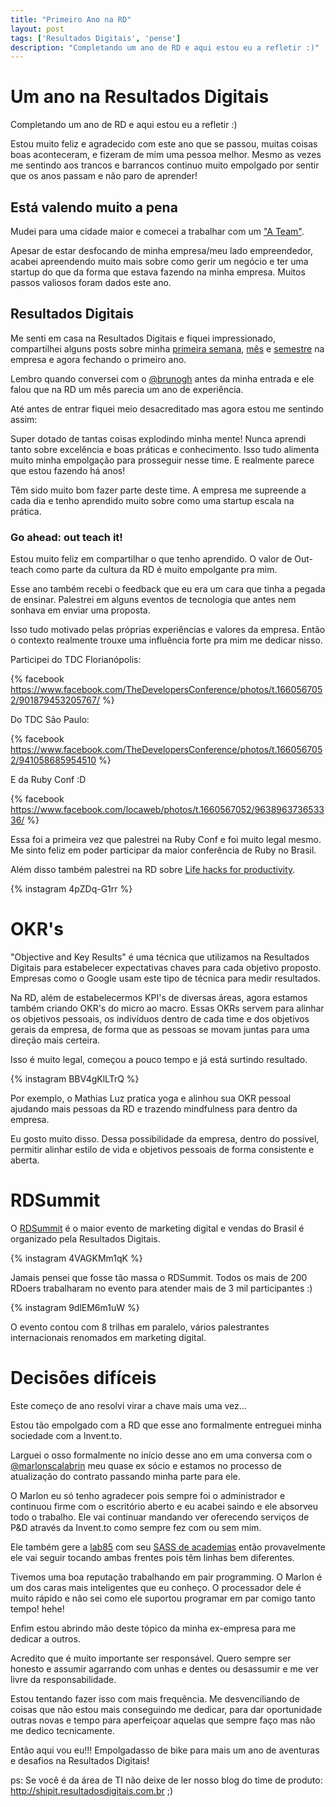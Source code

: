 ```yaml
---
title: "Primeiro Ano na RD"
layout: post
tags: ['Resultados Digitais', 'pense']
description: "Completando um ano de RD e aqui estou eu a refletir :)"
---
```

# Um ano na Resultados Digitais

Completando um ano de RD e aqui estou eu a refletir :)

Estou muito feliz e agradecido com este ano que se passou, muitas coisas boas
aconteceram, e fizeram de mim uma pessoa melhor. Mesmo as vezes me sentindo
aos trancos e barrancos continuo muito empolgado por sentir que os anos passam e não paro de aprender!

## Está valendo muito a pena

Mudei para uma cidade maior e comecei a trabalhar com um ["A Team"](http://www.slideshare.net/resultadosdigitais/culture-code-resultados-digitais?#13).

Apesar de estar desfocando de minha empresa/meu lado empreendedor, acabei apreendendo 
muito mais sobre como gerir um negócio e ter uma startup do que da forma que
estava fazendo na minha empresa. Muitos passos valiosos foram dados este ano.

## Resultados Digitais

Me senti em casa na Resultados Digitais e fiquei impressionado, compartilhei 
alguns posts sobre minha [primeira semana](/primeira-semana-na-resultados-digitais), [mês](/primeiro-mes-na-resultados-digitais) e [semestre](6-meses-na-resultados-digitais/) 
na empresa e agora fechando o primeiro ano.

Lembro quando conversei com o [@brunogh](https://twitter.com/brunogh) antes da minha entrada e ele falou que
na RD um mês parecia um ano de experiência.

Até antes de entrar fiquei meio desacreditado mas agora estou me sentindo assim:

Super dotado de tantas coisas explodindo minha mente! Nunca aprendi tanto sobre excelência e 
boas práticas e conhecimento. Isso tudo alimenta muito
minha empolgação para prosseguir nesse time. E realmente parece que estou fazendo há anos!

Têm sido muito bom fazer parte deste time. A empresa me supreende a cada dia e
tenho aprendido muito sobre como uma startup escala na prática.

### Go ahead: out teach it!

Estou muito feliz em compartilhar o que tenho aprendido. O valor de
Out-teach como parte da cultura da RD é muito empolgante pra mim.

Esse ano também recebi o feedback que eu era um cara que tinha a pegada de
ensinar. Palestrei em alguns eventos de tecnologia que antes nem sonhava em enviar uma proposta.

Isso tudo motivado pelas próprias experiências e valores da empresa. Então o
contexto realmente trouxe uma influência forte pra mim me dedicar nisso.

Participei do TDC Florianópolis:

{% facebook https://www.facebook.com/TheDevelopersConference/photos/t.1660567052/901879453205767/ %}

Do TDC São Paulo:

{% facebook https://www.facebook.com/TheDevelopersConference/photos/t.1660567052/941058685954510 %}

E da Ruby Conf :D

{% facebook https://www.facebook.com/locaweb/photos/t.1660567052/963896373653336/ %}

Essa foi a primeira vez que palestrei na Ruby Conf e foi muito legal mesmo. Me
sinto feliz em poder participar da maior conferência de Ruby no Brasil.

Além disso também palestrei na RD  sobre [Life hacks for productivity](http://www.slideshare.net/jonataspaganini/life-hacks-for-productivity).

{% instagram 4pZDq-G1rr %}

# OKR's

"Objective and Key Results" é uma técnica que utilizamos na Resultados Digitais
para estabelecer expectativas chaves para cada objetivo proposto.
Empresas como o Google usam este tipo de técnica para medir resultados.

Na RD, além de estabelecermos KPI's de diversas áreas, agora estamos também
criando OKR's do micro ao macro. Essas OKRs servem para alinhar os objetivos pessoais, os
indivíduos dentro de cada time e dos objetivos gerais da empresa, de forma que 
as pessoas se movam juntas para uma direção mais certeira.

Isso é muito legal, começou a pouco tempo e já está surtindo resultado.

{% instagram BBV4gKlLTrQ %}

Por exemplo, o Mathias Luz pratica yoga e alinhou sua OKR pessoal ajudando mais pessoas da RD e trazendo mindfulness para dentro da empresa.

Eu gosto muito disso. Dessa possibilidade da empresa, dentro do possível, permitir alinhar estilo de vida e objetivos pessoais de forma consistente e aberta.

# RDSummit

O [RDSummit](http://rdsummit.com.br) é o maior evento de marketing digital e vendas do Brasil é organizado pela
Resultados Digitais.

{% instagram 4VAGKMm1qK %}

Jamais pensei que fosse tão massa o RDSummit. Todos os mais de 200 RDoers trabalharam no
evento para atender mais de 3 mil participantes :)

{% instagram 9dlEM6m1uW %}

O evento contou com 8 trilhas em paralelo, vários palestrantes internacionais renomados em marketing digital.

# Decisões difíceis

Este começo de ano resolvi virar a chave mais uma vez...

Estou tão empolgado com a RD que esse ano formalmente entreguei minha sociedade com 
a Invent.to.

Larguei o osso formalmente no início desse ano em uma conversa com o
[@marlonscalabrin](https://twitter.com/marlonscalabrin) meu quase ex sócio e 
estamos no processo de atualização do contrato passando minha parte para ele.

O Marlon eu só tenho agradecer pois sempre foi o administrador e continuou firme 
com o escritório aberto
e eu acabei saindo e ele absorveu todo o trabalho. Ele vai continuar mandando
ver oferecendo serviços de P&D através da Invent.to como sempre fez com ou sem
mim.

Ele também gere a [lab85](http://lab85.com.br/) com seu [SASS de academias](http://sistemaacademias.com.br) então provavelmente
ele vai seguir tocando ambas frentes pois têm linhas bem diferentes.

Tivemos uma boa reputação trabalhando em pair programming. O Marlon é um dos
caras mais inteligentes que eu conheço. O processador dele é muito rápido e
não sei como ele suportou programar em par comigo tanto tempo! hehe!

Enfim estou abrindo mão deste tópico da minha ex-empresa para me dedicar a outros.

Acredito que é muito importante ser responsável. Quero sempre ser honesto e assumir 
agarrando com unhas e dentes ou desassumir e me ver livre da responsabilidade.

Estou tentando fazer isso com mais frequência. Me desvenciliando de coisas que não
estou mais conseguindo me dedicar, para dar oportunidade outras novas e tempo para
aperfeiçoar aquelas que sempre faço mas não me dedico tecnicamente.

Então aqui vou eu!!! Empolgadasso de bike para mais um ano de aventuras e desafios na Resultados Digitais!

ps: Se você é da área de TI não deixe de ler nosso blog do time de produto: http://shipit.resultadosdigitais.com.br ;)
